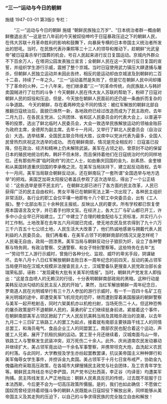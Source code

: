 ### “三一”运动与今日的朝鲜
施缝
1947-03-01
第3版()
专栏：

　　“三一”运动与今日的朝鲜
    施缝
    “朝鲜民族独立万岁”、“日本统治者群一概由朝鲜撤退出去”—这是廿八年前的今天被奴役呻吟于日寇暴政压迫之下的朝鲜人民，在伟大苏联十月革命胜利的影响和鼓舞下，向暴戾专横的日本帝国主义统治者所发出的怒吼。当时，在民族代表孙秉熙等三十三人的领导和推动下，趁朝鲜“光武皇帝”被日寇毒杀举行国葬的机会，号召人民起来进行反日复国运动。京城内外群众不下百余万人，在塔洞公园发表独立宣言；全朝鲜人民在这一天举行反日复国的宣誓，并组织学生游行示威，震撼了整个京城。当时日寇使用武力镇压大肆逮捕与屠杀，但朝鲜人民独立运动并未因此告终，相反的是运动却由京城波及到朝鲜的二百十二县，持续了一年之久。“三一”运动虽然是失败了，但是它在朝鲜人民中间却播下了革命的火种，二十八年来，他们继承着“三一”的革命传统，向民族敌人与韩奸卖国贼进行了壮烈的斗争！今天朝鲜人民在伟大友人苏联的帮助下，粉碎了日寇对朝鲜人民的奴役和压迫，但是，今天放在朝鲜人民面前的还仍是一条曲折而复杂的斗争道路。
    今天的朝鲜，存在着两种完全不同的情况：被红军解放的朝鲜北部自推翻日寇统治后，面貌已焕然一新，各地政府已经过改造而成为了民主政府。去年二月九日，在各民主党派、公共团体、省和区人民委员会的代表大会上，以普遍平等的投票，选出了鲜北临时人民委员会，大会一致选举民族解放运动的领袖金贻荪为政府主席，金德邦为副主席。去年十一月间，又举行了鲜北人民委员会（自治议会）大选。选举结果，全国民主联合阵线大胜，议席中以党派代表为最多，全国人民曾热烈庆祝这次选举的成功。
    而在朝鲜南部，情况是完全相反的：日寇虽已投降，但在政治、经济和精神上仍未解除武装。美军在占领之初，曾原封不动的保留日本的殖民地统治机构，韩奸不但未除，而且保持着他们在日寇统治时代的同样地位。还有那些所谓“临时政府”的流亡人士，如由重庆回国的金九、赵素昂、金奎植和从美国转道重庆回国的李承晚之流，在美军当局扶持下，建立起反动政权。去年十一月间，美军当局联合朝鲜反动派，还在鲜南玩了一套所谓“全国选举与地方选举”的把戏。美国芝加哥太阳报记者盖氏参观了这次选举后，得出了一个公正结论：“这些选举是很不民主的”。
    在朝鲜北部已进行了各方面的民主改革，人民已获得广泛的民主自由权利，男女平等已在朝鲜宪法上第一次出现了。各种民主组织非常活跃，各行业的职工会仅平壤一地即有十八个职工中央委员会，出有《工人报》。整个北部出有三十余种民主报纸，反映出人民的要求。所有学校都已恢复使用本国语言及文字，并已着手扫除文盲。在经济上，各大工厂与矿山都已开工，许多中小企业早已开始建立。工厂中建立了合理的粮食配给与工资标准，并实行八小时工作制。土地改革在去年五六月间就已完成，使无地农民及贫农得到了九十六万三千六百五十七公顷土地，人民生活大大改善了，他们热诚地感谢与拥戴代表人民利益的人民委员会。
    我们再看看，在美军占领下的朝鲜南部的情况又是怎样呢？人民毫无自由，政局一团漆黑。美军当局与朝鲜反动分子狼狈为奸，设立了各种警察与特务网，有政治警察、交通警察、和女子特别警察等。这些特务在去年“五一”劳动节工人游行示威时，曾施行各种分化、监视、威吓的卑劣手段，阴谋破坏。去年八月十八日红军解放朝鲜击败日本一周年纪念的前四天，反动的美占领军当局便开始在汉城大规模非法搜查民主人士，汉城警备队更搜查人民党政治部长金瑞荣私邸，诬称：“发现藏有大批有关美军的情报”。当时，朝鲜共产党发言人即指出：“这是含血喷人的无赖汉的行径，十分表明朝鲜南部政局的黑暗。这种行动是美韩反动派勾结的反民主反人民的开始”。果然，当红军解放朝鲜一周年纪念日，罗南道人民在光明城举行有三十万人参加的游行示威时，有一千一百四十名矿工在来光明城的途中，即遭受美军飞机坦克的恐吓，继而遭到穿着美国服装的朝鲜警察与美军一起开枪射击，同时六架美机亦以机枪扫射，当场死伤二十人。但这种恐怖的屠杀政策是吓不退朝鲜人民的，英勇的矿工们继续挺身前进。紧接着这个事件，在朝鲜南部美军占领区掀起了广大人民反抗美韩当局及其暗杀政治的浪潮，以去年九月二十三日矿工铁路工人的罢工为起点，接着就有南部主要铁路干线工人的同情总罢工，和海员电气、食品企业工人的同盟罢工。南部农民也配合着这个运动，声援工人兄弟，展开了抗租抗捐的运动。罢工至十月还继续着，汉城南面鸟山一带，铁路工人与警察发生武装冲突，双万死伤二十余人。此外，庆尚道南农民发动暴动并继续扩大，美占领军竟出动一千余名军事警察，并携带坦克大炮，血洗起义农民的村落。与此同时，大学教授及学生亦纷起罢教罢课，抗议美帝国主义种种罪行和美军侮辱女学生事件，并控诉金九卖国。美占领军于十月七日宣布戒严，协助金九傀儡政府采取高压政策，在各城市大肆搜捕民主政党与社会团体，及工农青年学生等。朝鲜民主阵线总书记李俨国，共产党书记杜西英，李正谷（均译音）均遭美军拘捕。民主阵线发言人严正地指出：朝鲜人民素具反抗的传统，过去既不屈服于日本法西斯，今后更不会为一切高压政策所慑服。是的，我们也如此确信：不愿做亡国奴而曾经坚持着顽强斗争的朝鲜人民既能从日寇奴役下解放出来，同样能够从美帝国主义及其走狗的压迫下，以自己的斗争求得民族的完全独立自由和解放！
